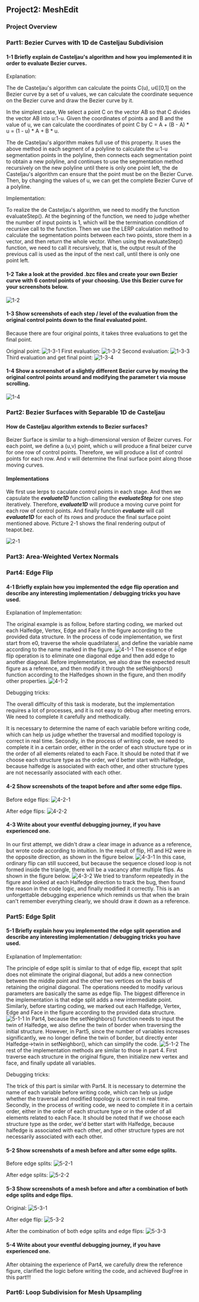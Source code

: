 ## Project2: MeshEdit

<!-- You can use the [editor on GitHub](https://github.com/ZJUHSY/cs284a_hw2_webpage/edit/main/README.md) to maintain and preview the content for your website in Markdown files.

Whenever you commit to this repository, GitHub Pages will run [Jekyll](https://jekyllrb.com/) to rebuild the pages in your site, from the content in your Markdown files. -->

### Project Overview

 

### Part1: Bezier Curves with 1D de Casteljau Subdivision
#### 1-1 Briefly explain de Casteljau's algorithm and how you implemented it in order to evaluate Bezier curves.
Explanation:  

The de Casteljau's algorithm can calculate the points C(u), u∈[0,1] on the Bezier curve by a set of u values, we can calculate the coordinate sequence on the Bezier curve and draw the Bezier curve by it.  

In the simplest case, We select a point C on the vector AB so that C divides the vector AB into u:1-u. Given the coordinates of points a and B and the value of u, we can calculate the coordinates of point C by C = A + (B - A) * u = (1 - u) * A + B * u.  

The de Casteljau's algorithm makes full use of this property. It uses the above method in each segment of a polyline to calculate the u:1-u segmentation points in the polyline, then connects each segmentation point to obtain a new polyline, and continues to use the segmentation method recursively on the new polyline until there is only one point left, the de Casteljau's algorithm can ensure that the point must be on the Bezier Curve. Then, by changing the values of u, we can get the complete Bezier Curve of a polyline.

Implementation:

To realize the de Casteljau's algorithm, we need to modify the function evaluateStep(). At the beginning of the function, we need to judge whether the number of input points is 1, which will be the termination condition of recursive call to the function. Then we use the LERP calculation method to calculate the segmentation points between each two points, store them in a vector, and then return the whole vector. When using the evaluateStep() function, we need to call it recursively, that is, the output result of the previous call is used as the input of the next call, until there is only one point left.

#### 1-2 Take a look at the provided .bzc files and create your own Bezier curve with 6 control points of your choosing. Use this Bezier curve for your screenshots below.

![1-2](/pic/1-2.png)
#### 1-3 Show screenshots of each step / level of the evaluation from the original control points down to the final evaluated point.
Because there are four original points, it takes three evaluations to get the final point.

Original point:
![1-3-1](/pic/1-3-1.png)
First evaluation:
![1-3-2](/pic/1-3-2.png)
Second evaluation:
![1-3-3](/pic/1-3-3.png)
Third evaluation and get final point:
![1-3-4](/pic/1-3-4.png)
#### 1-4 Show a screenshot of a slightly different Bezier curve by moving the original control points around and modifying the parameter t via mouse scrolling.
![1-4](/pic/1-4.png)
### Part2: Bezier Surfaces with Separable 1D de Casteljau
#### **How de Casteljau algorithm extends to Bezier surfaces?**
Beizer Surface is similar to a high-dimensional version of Beizer curves. For each point, we define a (u,v) point, which u will produce a final beizer 
curve for one row of control points. Therefore, we will produce a list of control points for each row. And v will determine the final surface point along those moving curves. 
#### **Implementations**
We first use lerps to caculate control points in each stage. And then we capsulate the ***evaluate1D*** function calling the ***evaluateStep*** for one step iteratively. Therefore, ***evaluate1D*** will produce a moving curve point for each row of control points. And finally function ***evaluate*** will call ***evaluate1D*** for each of its rows and produce the final surface point mentioned above. 
Picture 2-1 shows the final rendering output of teapot.bez. 

![2-1](/pic/p2.png)

### Part3: Area-Weighted Vertex Normals

### Part4: Edge Flip
#### 4-1 Briefly explain how you implemented the edge flip operation and describe any interesting implementation / debugging tricks you have used.
Explanation of Implementation:

The original example is as follow, before starting coding, we marked out each Halfedge, Vertex, Edge and Face in the figure according to the provided data structure. In the process of code implementation, we first start from e0, traverse the whole quadrilateral, and define the variable name according to the name marked in the figure. 
![4-1-1](/pic/4-1-1.png)
The essence of edge flip operation is to eliminate one diagonal edge and then add edge to another diagonal. Before implementation, we also draw the expected result figure as a reference, and then modify it through the setNeighbors() function according to the Halfedges shown in the figure, and then modify other properties.
![4-1-2](/pic/4-1-2.png)

Debugging tricks:

The overall difficulty of this task is moderate, but the implementation requires a lot of processes, and it is not easy to debug after meeting errors. We need to complete it carefully and methodically.

It is necessary to determine the name of each variable before writing code, which can help us judge whether the traversal and modified topology is correct in real time. Secondly, in the process of writing code, we need to complete it in a certain order, either in the order of each structure type or in the order of all elements related to each Face. It should be noted that if we choose each structure type as the order, we'd better start with Halfedge, because halfedge is associated with each other, and other structure types are not necessarily associated with each other.

#### 4-2 Show screenshots of the teapot before and after some edge flips.
Before edge flips:
![4-2-1](/pic/4-2-1.png)

After edge flips:
![4-2-2](/pic/4-2-2.png)

#### 4-3 Write about your eventful debugging journey, if you have experienced one.
In our first attempt, we didn't draw a clear image in advance as a reference, but wrote code according to intuition. In the result of flip, H1 and H2 were in the opposite direction, as shown in the figure below.
![4-3-1](/pic/4-3-1.png)
In this case, ordinary flip can still succeed, but because the sequence closed loop is not formed inside the triangle, there will be a vacancy after multiple flips. As shown in the figure below.
![4-3-2](/pic/4-3-2.png)
We tried to transform repeatedly in the figure and looked at each Halfedge direction to track the bug, then found the reason in the code logic, and finally modified it correctly. This is an unforgettable debugging experience which reminds us that when the brain can't remember everything clearly, we should draw it down as a reference.

### Part5: Edge Split
#### 5-1 Briefly explain how you implemented the edge split operation and describe any interesting implementation / debugging tricks you have used.
Explanation of Implementation:

The principle of edge split is similar to that of edge flip, except that split does not eliminate the original diagonal, but adds a new connection between the middle point and the other two vertices on the basis of retaining the original diagonal. The operations needed to modify various parameters are basically the same as edge flip. The biggest difference in the implementation is that edge split adds a new intermediate point. Similarly, before starting coding, we marked out each Halfedge, Vertex, Edge and Face in the figure according to the provided data structure.
![5-1-1](/pic/5-1-1.png)
In Part4, because the setNeighbors() function needs to input the twin of Halfedge, we also define the twin of border when traversing the initial structure. However, in Part5, since the number of variables increases significantly, we no longer define the twin of border, but directly enter Halfedge->twin in setNeighbor(), which can simplify the code.
![5-1-2](/pic/5-1-2.png)
The rest of the implementation methods are similar to those in part 4. First traverse each structure in the original figure, then initialize new vertex and face, and finally update all variables.

Debugging tricks:

The trick of this part is similar with Part4.
It is necessary to determine the name of each variable before writing code, which can help us judge whether the traversal and modified topology is correct in real time. Secondly, in the process of writing code, we need to complete it in a certain order, either in the order of each structure type or in the order of all elements related to each Face. It should be noted that if we choose each structure type as the order, we'd better start with Halfedge, because halfedge is associated with each other, and other structure types are not necessarily associated with each other.

#### 5-2 Show screenshots of a mesh before and after some edge splits.
Before edge splits:
![5-2-1](/pic/5-2-1.png)

After edge splits:
![5-2-2](/pic/5-2-2.png)



#### 5-3 Show screenshots of a mesh before and after a combination of both edge splits and edge flips.
Original:
![5-3-1](/pic/5-3-1.png)

After edge flip:
![5-3-2](/pic/5-3-2.png)

After the combination of both edge splits and edge flips:
![5-3-3](/pic/5-3-3.png)
#### 5-4 Write about your eventful debugging journey, if you have experienced one.
After obtaining the experience of Part4, we carefully drew the reference figure, clarified the logic before writing the code, and achieved BugFree in this part!!!

### Part6: Loop Subdivision for Mesh Upsampling

<!-- Markdown is a lightweight and easy-to-use syntax for styling your writing. It includes conventions for

```markdown
Syntax highlighted code block

# Header 1
## Header 2
### Header 3

- Bulleted
- List

1. Numbered
2. List

**Bold** and _Italic_ and `Code` text

[Link](url) and ![Image](src)
```

For more details see [Basic writing and formatting syntax](https://docs.github.com/en/github/writing-on-github/getting-started-with-writing-and-formatting-on-github/basic-writing-and-formatting-syntax).

### Jekyll Themes

Your Pages site will use the layout and styles from the Jekyll theme you have selected in your [repository settings](https://github.com/ZJUHSY/cs284a_hw2_webpage/settings/pages). The name of this theme is saved in the Jekyll `_config.yml` configuration file.

### Support or Contact

Having trouble with Pages? Check out our [documentation](https://docs.github.com/categories/github-pages-basics/) or [contact support](https://support.github.com/contact) and we’ll help you sort it out.
 -->
